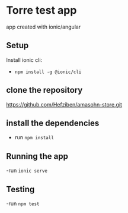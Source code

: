 # Torre test app
app created with ionic/angular

## Setup 
Install ionic cli:
- `npm install -g @ionic/cli`

## clone the repository
https://github.com/Hefziben/amasohn-store.git

## install the dependencies
- run `npm install` 

## Running the app 
-run `ionic serve` 

## Testing
-run `npm test` 


